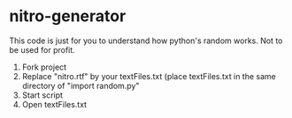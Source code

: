 # nitro-generator
This code is just for you to understand how python's random works. Not to be used for profit.

1. Fork project
2. Replace "nitro.rtf" by your textFiles.txt (place textFiles.txt in the same directory of "import random.py"
3. Start script
4. Open textFiles.txt
